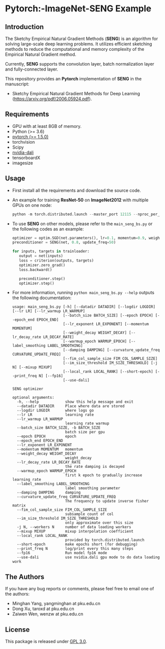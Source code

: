 # Pytorch:-ImageNet-SENG Example

## Introduction

The Sketchy Empirical Natural Gradient Methods (**SENG**) is an algorithm for solving large-scale deep learning problems. It utilizes efficient sketching methods to reduce the computational and memory complexity of the Empirical Natural Gradient method.

Currently, **SENG** supports the convolution layer, batch normalization layer and fully-connected layer. 

This repository provides an **Pytorch** implementation of **SENG** in the manuscript:
- Sketchy Empirical Natural Gradient Methods for Deep Learning (https://arxiv.org/pdf/2006.05924.pdf).

## Requirements
* GPU with at least 8GB of memory.
* Python (>= 3.6)
* [pytorch (>= 1.5.0)](http://pytorch.org/)
* torchvision
* Scipy
* [nvidia-dali](https://developer.nvidia.com/DALI)
* tensorboardX
* imagesize


## Usage

- First install all the requirements and download the source code. 

- An example for training **ResNet-50** on **ImageNet2012** with multiple GPUs on one node:
  ```python
  python -m torch.distributed.launch --master_port 12115 --nproc_per_node=4 main_seng_bs.py --fp16 --lr 0.145  --lr_exponent 6 --damping 0.17  --logdir /path/to/logdir --epoch_end 60  --batch_size 64  --curvature_update_freq 1000 --fim_col_sample_size 128 -j 8 --datadir /path/to/dataset/ImageNet2012/
  
  ```

- To use **SENG** on other models, please refer to the `main_seng_bs.py` or the following codes as an example:

  ```python
  optimizer = optim.SGD(net.parameters(), lr=0.1, momentum=0.9, weight_decay=4e-5)
  preconditioner = SENG(net, 0.8, update_freq=50)

  for inputs, targets in trainloader:
     output = net(inputs)
     loss = criterion(outputs, targets)
     optimizer.zero_grad()
     loss.backward()

     preconditioner.step()
     optimizer.step()
  ```

- For more information, running `python main_seng_bs.py --help` outputs the following documentation:

  ```
  usage: main_seng_bs.py [-h] [--datadir DATADIR] [--logdir LOGDIR] [--lr LR] [--lr_warmup LR_WARMUP]
                         [--batch_size BATCH_SIZE] [--epoch EPOCH] [--epoch_end EPOCH_END]
                         [--lr_exponent LR_EXPONENT] [--momentum MOMENTUM]
                         [--weight_decay WEIGHT_DECAY] [--lr_decay_rate LR_DECAY_RATE]
                         [--warmup_epoch WARMUP_EPOCH] [--label_smoothing LABEL_SMOOTHING]
                         [--damping DAMPING] [--curvature_update_freq CURVATURE_UPDATE_FREQ]
                         [--fim_col_sample_size FIM_COL_SAMPLE_SIZE]
                         [--im_size_threshold IM_SIZE_THRESHOLD] [-j N] [--mixup MIXUP]
                         [--local_rank LOCAL_RANK] [--short-epoch] [--print_freq N] [--fp16]
                         [--use-dali]
  
  SENG optimizer
  
  optional arguments:
    -h, --help            show this help message and exit
    --datadir DATADIR     Place where data are stored
    --logdir LOGDIR       where logs go
    --lr LR               learning rate
    --lr_warmup LR_WARMUP
                          learning rate warmup
    --batch_size BATCH_SIZE, -b BATCH_SIZE
                          batch size per gpu
    --epoch EPOCH         epoch
    --epoch_end EPOCH_END
    --lr_exponent LR_EXPONENT
    --momentum MOMENTUM   momentum
    --weight_decay WEIGHT_DECAY
                          weight_decay
    --lr_decay_rate LR_DECAY_RATE
                          the rate damping is decayed
    --warmup_epoch WARMUP_EPOCH
                          first k epoch to gradually increase learning rate
    --label_smoothing LABEL_SMOOTHING
                          label smoothing parameter
    --damping DAMPING     damping
    --curvature_update_freq CURVATURE_UPDATE_FREQ
                          The frequency to update inverse fisher matrix
    --fim_col_sample_size FIM_COL_SAMPLE_SIZE
                          subsample count of col
    --im_size_threshold IM_SIZE_THRESHOLD
                          only approximate over this size
    -j N, --workers N     number of data loading workers
    --mixup MIXUP         mixup interpolation coefficient
    --local_rank LOCAL_RANK
                          provided by torch.distributed.launch
    --short-epoch         make epochs short (for debugging)
    --print_freq N        log/print every this many steps
    --fp16                Run model fp16 mode
    --use-dali            use nvidia.dali gpu mode to do data loading work
  ```

## The Authors
If you have any bug reports or comments, please feel free to email one of the authors:

* Minghan Yang, yangminghan at pku.edu.cn
* Dong Xu, taroxd at pku.edu.cn
* Zaiwen Wen, wenzw at pku.edu.cn

## License

This package is released under [GPL 3.0](https://www.gnu.org/licenses/gpl-3.0.html).